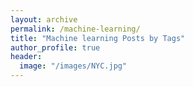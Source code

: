 ```yaml
---
layout: archive
permalink: /machine-learning/
title: "Machine learning Posts by Tags"
author_profile: true
header: 
  image: "/images/NYC.jpg"
---
```

